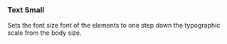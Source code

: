 ### Text Small
Sets the font size font of the elements to one step down the typographic scale from the body size.
